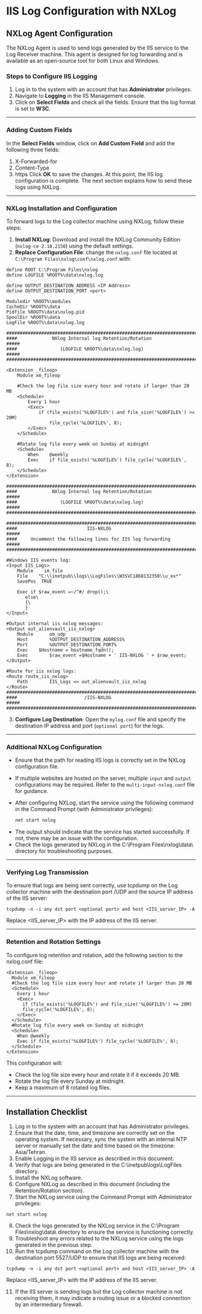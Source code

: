 # IIS Log Configuration with NXLog
## NXLog Agent Configuration
The NXLog Agent is used to send logs generated by the IIS service to the Log Receiver machine. This agent is designed for log forwarding and is available as an open-source tool for both Linux and Windows.
### Steps to Configure IIS Logging
1. Log in to the system with an account that has **Administrator** privileges.
2. Navigate to **Logging** in the IIS Management console.
3. Click on **Select Fields** and check all the fields. Ensure that the log format is set to **W3C**.
---
### Adding Custom Fields
In the **Select Fields** window, click on **Add Custom Field** and add the following three fields:

1. X-Forwarded-for
2. Content-Type
3. https
Click **OK** to save the changes. At this point, the IIS log configuration is complete. The next section explains how to send these logs using NXLog.

---
### NXLog Installation and Configuration

To forward logs to the Log collector machine using NXLog, follow these steps:

1. **Install NXLog**: Download and install the NXLog Community Edition (`nxlog-ce-2.10.2150`) using the default settings.
2. **Replace Configuration File**: change the `nxlog.conf` file located at `C:\Program Files\nxlog\conf\nxlog.conf` with:
```
define ROOT C:\Program Files\nxlog
define LOGFILE %ROOT%\data\nxlog.log

define OUTPUT_DESTINATION_ADDRESS <IP Address>
define OUTPUT_DESTINATION_PORT <port>

Moduledir %ROOT%\modules
CacheDir %ROOT%\data
Pidfile %ROOT%\data\nxlog.pid
SpoolDir %ROOT%\data
LogFile %ROOT%\data\nxlog.log

#######################################################################
####             NXlog Internal log Retention/Rotation            #####
####     		    (LOGFILE %ROOT%\data\nxlog.log)			      #####
#######################################################################

<Extension _fileop>
    Module xm_fileop
	
    #Check the log file size every hour and rotate if larger than 20 MB
    <Schedule>
        Every 1 hour
        <Exec>
            if (file_exists('%LOGFILE%') and file_size('%LOGFILE%') >= 20M)
                file_cycle('%LOGFILE%', 8);
        </Exec>
    </Schedule>
	
    #Rotate log file every week on Sunday at midnight
    <Schedule>
        When    @weekly
        Exec    if file_exists('%LOGFILE%') file_cycle('%LOGFILE%', 8);
    </Schedule>
</Extension>

#######################################################################
####             NXlog Internal log Retention/Rotation            #####
####     		    (LOGFILE %ROOT%\data\nxlog.log)			      #####
#######################################################################

#######################################################################
####                          IIS-NXLOG                           #####
####     Uncomment the following lines for IIS log forwarding     #####
#######################################################################

#Windows IIS events log:
<Input IIS_Logs>
    Module    im_file
    File    "C:\\inetpub\\logs\\LogFiles\\W3SVC1868132350\\u_ex*"
    SavePos  TRUE
   
    Exec if $raw_event =~/^#/ drop();\
       else\
       {\
       }
</Input>

#Output internal iis nxlog messages:
<Output out_alienvault_iis_nxlog>
    Module      om_udp
    Host        %OUTPUT_DESTINATION_ADDRESS%
    Port        %OUTPUT_DESTINATION_PORT%
    Exec    $Hostname = hostname_fqdn();
    Exec        $raw_event =$Hostname + ' IIS-NXLOG ' + $raw_event;
</Output>

#Route for iis nxlog logs:
<Route route_iis_nxlog>
    Path        IIS_Logs => out_alienvault_iis_nxlog
</Route>
#######################################################################
####                         /IIS-NXLOG                           #####
#######################################################################
```

3. **Configure Log Destination**: Open the `mylog.conf` file and specify the destination IP address and port (`optional port`) for the logs.

---
### Additional NXLog Configuration

- Ensure that the path for reading IIS logs is correctly set in the NXLog configuration file.
- If multiple websites are hosted on the server, multiple `input` and `output` configurations may be required. Refer to the `multi-input-nxlog.conf` file for guidance.
- After configuring NXLog, start the service using the following command in the Command Prompt (with Administrator privileges):

  ```bash
  net start nxlog
    ```
* The output should indicate that the service has started successfully. If not, there may be an issue with the configuration.
* Check the logs generated by NXLog in the C:\Program Files\nxlog\data\ directory for troubleshooting purposes.
---
### Verifying Log Transmission
To ensure that logs are being sent correctly, use tcpdump on the Log collector machine with the destination port <optional port>/UDP and the source IP address of the IIS server:
```
tcpdump -n -i any dst port <optional port> and host <IIS_server_IP> -A
```
Replace <IIS_server_IP> with the IP address of the IIS server.

---
### Retention and Rotation Settings
To configure log retention and rotation, add the following section to the nxlog.conf file:

```
<Extension _fileop>
  Module xm_fileop
  #Check the log file size every hour and rotate if larger than 20 MB
  <Schedule>
    Every 1 hour
    <Exec>
      if (file_exists('%LOGFILE%') and file_size('%LOGFILE%') >= 20M)
      file_cycle('%LOGFILE%', 8);
    </Exec>
  </Schedule>
  #Rotate log file every week on Sunday at midnight
  <Schedule>
    When @weekly
    Exec if file_exists('%LOGFILE%') file_cycle('%LOGFILE%', 8);
  </Schedule>
</Extension>
```
This configuration will:
* Check the log file size every hour and rotate it if it exceeds 20 MB.
* Rotate the log file every Sunday at midnight.
* Keep a maximum of 8 rotated log files.
---
## Installation Checklist
1. Log in to the system with an account that has Administrator privileges.
2. Ensure that the date, time, and timezone are correctly set on the operating system. If necessary, sync the system with an internal NTP server or manually set the date and time based on the timezone: Asia/Tehran.
3. Enable Logging in the IIS service as described in this document.
4. Verify that logs are being generated in the C:\inetpub\logs\LogFiles directory.
5. Install the NXLog software.
6. Configure NXLog as described in this document (including the Retention/Rotation section).
7. Start the NXLog service using the Command Prompt with Administrator privileges:
```
net start nxlog
```

8. Check the logs generated by the NXLog service in the C:\Program Files\nxlog\data\ directory to ensure the service is functioning correctly.
9. Troubleshoot any errors related to the NXLog service using the logs generated in the previous step.
10. Run the tcpdump command on the Log collector machine with the destination port 5527/UDP to ensure that IIS logs are being received:
```
tcpdump -n -i any dst port <optional port> and host <IIS_server_IP> -A
```
Replace <IIS_server_IP> with the IP address of the IIS server.

11. If the IIS server is sending logs but the Log collector machine is not receiving them, it may indicate a routing issue or a blocked connection by an intermediary firewall.







